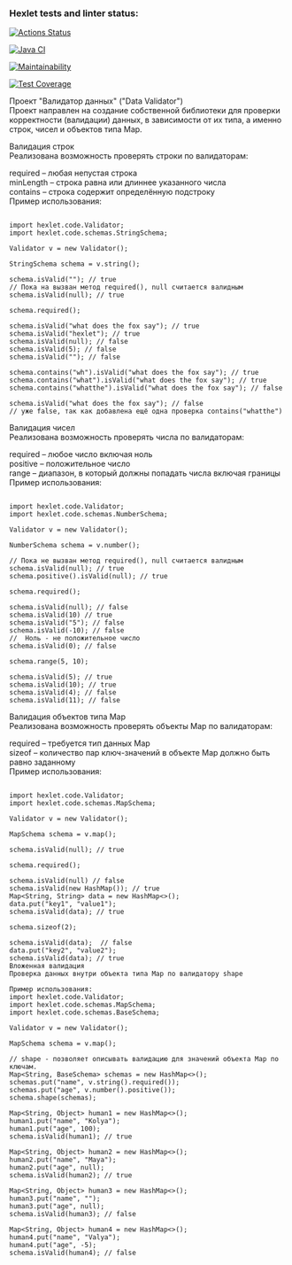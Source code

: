 ### Hexlet tests and linter status:
[![Actions Status](https://github.com/gorelikova1993/java-project-78/actions/workflows/hexlet-check.yml/badge.svg)](https://github.com/gorelikova1993/java-project-78/actions)

[![Java CI](https://github.com/gorelikova1993/java-project-78/actions/workflows/main.yml/badge.svg?branch=main)](https://github.com/gorelikova1993/java-project-78/actions/workflows/main.yml)

[![Maintainability](https://api.codeclimate.com/v1/badges/89f6e0a03cc9a64c32fc/maintainability)](https://codeclimate.com/github/gorelikova1993/java-project-78/maintainability)

[![Test Coverage](https://api.codeclimate.com/v1/badges/89f6e0a03cc9a64c32fc/test_coverage)](https://codeclimate.com/github/gorelikova1993/java-project-78/test_coverage)


Проект "Валидатор данных" ("Data Validator") <br />
Проект направлен на создание собственной библиотеки для проверки корректности (валидации) данных, в зависимости от их типа, а именно строк, чисел и объектов типа Map. <br />

Валидация строк<br />
Реализована возможность проверять строки по валидаторам:<br />

required – любая непустая строка<br />
minLength – строка равна или длиннее указанного числа<br />
contains – строка содержит определённую подстроку<br />
Пример использования:
```

import hexlet.code.Validator;
import hexlet.code.schemas.StringSchema;

Validator v = new Validator();

StringSchema schema = v.string();

schema.isValid(""); // true
// Пока на вызван метод required(), null считается валидным
schema.isValid(null); // true

schema.required();

schema.isValid("what does the fox say"); // true
schema.isValid("hexlet"); // true
schema.isValid(null); // false
schema.isValid(5); // false
schema.isValid(""); // false

schema.contains("wh").isValid("what does the fox say"); // true
schema.contains("what").isValid("what does the fox say"); // true
schema.contains("whatthe").isValid("what does the fox say"); // false

schema.isValid("what does the fox say"); // false
// уже false, так как добавлена ещё одна проверка contains("whatthe")
```

Валидация чисел<br />
Реализована возможность проверять числа по валидаторам:<br />

required – любое число включая ноль<br />
positive – положительное число<br />
range – диапазон, в который должны попадать числа включая границы<br />
Пример использования:<br />
```

import hexlet.code.Validator;
import hexlet.code.schemas.NumberSchema;

Validator v = new Validator();

NumberSchema schema = v.number();

// Пока не вызван метод required(), null считается валидным
schema.isValid(null); // true
schema.positive().isValid(null); // true

schema.required();

schema.isValid(null); // false
schema.isValid(10) // true
schema.isValid("5"); // false
schema.isValid(-10); // false
//  Ноль - не положительное число
schema.isValid(0); // false

schema.range(5, 10);

schema.isValid(5); // true
schema.isValid(10); // true
schema.isValid(4); // false
schema.isValid(11); // false
```

Валидация объектов типа Map<br />
Реализована возможность проверять объекты Map по валидаторам:<br />

required – требуется тип данных Map<br />
sizeof – количество пар ключ-значений в объекте Map должно быть равно заданному<br />
Пример использования:<br />
```

import hexlet.code.Validator;
import hexlet.code.schemas.MapSchema;

Validator v = new Validator();

MapSchema schema = v.map();

schema.isValid(null); // true

schema.required();

schema.isValid(null) // false
schema.isValid(new HashMap()); // true
Map<String, String> data = new HashMap<>();
data.put("key1", "value1");
schema.isValid(data); // true

schema.sizeof(2);

schema.isValid(data);  // false
data.put("key2", "value2");
schema.isValid(data); // true
Вложенная валидация
Проверка данных внутри объекта типа Map по валидатору shape

Пример использования:
import hexlet.code.Validator;
import hexlet.code.schemas.MapSchema;
import hexlet.code.schemas.BaseSchema;

Validator v = new Validator();

MapSchema schema = v.map();

// shape - позволяет описывать валидацию для значений объекта Map по ключам.
Map<String, BaseSchema> schemas = new HashMap<>();
schemas.put("name", v.string().required());
schemas.put("age", v.number().positive());
schema.shape(schemas);

Map<String, Object> human1 = new HashMap<>();
human1.put("name", "Kolya");
human1.put("age", 100);
schema.isValid(human1); // true

Map<String, Object> human2 = new HashMap<>();
human2.put("name", "Maya");
human2.put("age", null);
schema.isValid(human2); // true

Map<String, Object> human3 = new HashMap<>();
human3.put("name", "");
human3.put("age", null);
schema.isValid(human3); // false

Map<String, Object> human4 = new HashMap<>();
human4.put("name", "Valya");
human4.put("age", -5);
schema.isValid(human4); // false
```
